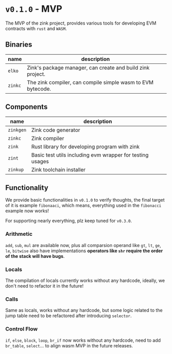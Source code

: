 # `v0.1.0` - MVP

The MVP of the zink project, provides various tools for developing
EVM contracts with `rust` and `WASM`.

## Binaries

| name    | description                                                 |
| ------- | ----------------------------------------------------------- |
| `elko`  | Zink's package manager, can create and build zink project.  |
| `zinkc` | The zink compiler, can compile simple wasm to EVM bytecode. |

## Components

| name      | description                                               |
| --------- | --------------------------------------------------------- |
| `zinkgen` | Zink code generator                                       |
| `zinkc`   | Zink compiler                                             |
| `zink`    | Rust library for developing program with zink             |
| `zint`    | Basic test utils including evm wrapper for testing usages |
| `zinkup`  | Zink toolchain installer                                  |

## Functionality

We provide basic functionalities in `v0.1.0` to verify thoughts, the final target
of it is example `fibonaaci`, which means, everything used in the `fibonacci` example
now works!

For supporting nearly everything, plz keep tuned for `v0.3.0`.

### Arithmetic

`add`, `sub`, `mul` are available now, plus all comparsion operand like `gt`, `lt`,
`ge`, `le`, `bitwise` also have implementations **operators like `shr` require the
order of the stack will have bugs**.

### Locals

The compilation of locals currently works without any hardcode, ideally, we don't
need to refactor it in the future!

### Calls

Same as locals, works without any hardcode, but some logic related to the jump table
need to be refactored after introducing `selector`.

### Control Flow

`if`, `else`, `block`, `loop`, `br_if` now works without any hardcode, need to add
`br_table`, `select`... to align wasm MVP in the future releases.
